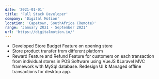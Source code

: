 ```yaml
---
date: '2021-01-01'
title: 'Full Stack Developer'
company: 'Digital Motion'
location: 'Capetown, SouthAfrica (Remote)'
range: 'January 2021 - September 2021'
url: 'https://digitalmotion.io/'
---
```



- Developed Store Budget Feature on opening store
- Store product transfer from different platform
- Reward Feature and Refund Feature for customers on each transaction from individual stores in POS Software using VueJS &Laravel MVC framework with MySql database. Redesign UI & Managed offline transactions for desktop app.
